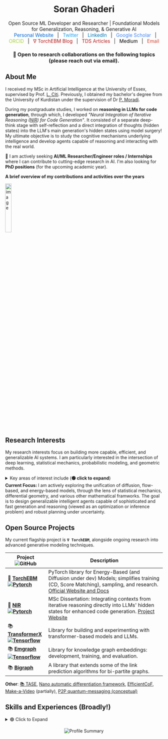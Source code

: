 <div align="center">
  <h1>Soran Ghaderi</h1>
  <p style="font-size: 1.1em; margin-bottom: 1px;">
    Open Source ML Developer and Researcher | Foundational Models for Generalization, Reasoning, & Generative AI<br>
    <a href="https://soran-ghaderi.github.io/" target="_blank" style="margin: 0 8px; text-decoration: none; color: #0366d6;">Personal Website</a> |
    <a href="https://twitter.com/soranghadri" target="_blank" style="margin: 0 8px; text-decoration: none; color: #1DA1F2;">Twitter</a> |
    <a href="https://www.linkedin.com/in/soran-ghaderi/" target="_blank" style="margin: 0 8px; text-decoration: none; color: #0077B5;">LinkedIn</a> |
    <a href="https://scholar.google.com/citations?user=-2N2iKcAAAAJ&hl=en" target="_blank" style="margin: 0 8px; text-decoration: none; color: #4285F4;">Google Scholar</a> |
    <a href="https://orcid.org/0009-0004-6564-4517" target="_blank" style="margin: 0 8px; text-decoration: none; color: #A6CE39;">ORCID</a> |
    <a href="https://soran-ghaderi.github.io/torchebm/latest/blog/" target="_blank" style="margin: 0 8px; text-decoration: none; color: #B31B1B;">∇ TorchEBM Blog</a> |
    <a href="https://towardsdatascience.com/author/soran-ghaderi/" target="_blank" style="margin: 0 8px; text-decoration: none; color: #B31B1B;">TDS Articles</a> |
    <a href="https://soran-ghaderi.medium.com/" target="_blank" style="margin: 0 8px; text-decoration: none; color: #000000;">Medium</a> |
    <a href="mailto:soran.gdr.cs@gmail.com" target="_blank" style="margin: 0 8px; text-decoration: none; color: #D14836;">Email</a>

  </p>
  <p style="margin-bottom: 1px;">
  </p>
  <h3>🍓 <b>Open to research collaborations on the following topics (please reach out via email).</b></h3>
</div>



## About Me

<p>
  I received my MSc in Artificial Intelligence at the University of Essex, supervised by Prof. <a href="https://scholar.google.com/citations?user=HnQm_pAAAAAJ&hl=en" target="_blank">L. Citi</a>. Previously, I obtained my bachelor's degree from the University of Kurdistan under the supervision of Dr <a href="https://scholar.google.co.uk/citations?user=bR5ttrwAAAAJ&hl=en" target="_blank">P. Moradi</a>.
</p>
<p>
  During my postgraduate studies, I worked on <b>reasoning in LLMs for code generation</b>, through which, I developed <I>"Neural Integration of Iterative Reasoning (<a href="https://soran-ghaderi.github.io/nir/">NIR</a>) for Code Generation"</I>. It consisted of a separate deep-think stage with self-reflection and a direct integration of thoughts (hidden states) into the LLM's main generation's hidden states using model surgery! <br>
  My ultimate objective is to study the cognitive mechanisms underlying intelligence and develop agents capable of reasoning and interacting with the real world.
</p>
<p>🍓 I am actively seeking <b>AI/ML Researcher/Engineer roles / Internships</b> where I can contribute to cutting-edge research in AI. I'm also looking for <b>PhD positions</b> (for the upcoming academic year).</p>

<!-- <details>
  <summary><b>🟢 Click to see a brief overview of my contributions and activities over the years</b></summary>
  <br>
  <img src="https://github.com/user-attachments/assets/19e46503-8caf-4a16-b54e-d38a76c6f5ce" alt="image" style="max-width: 200px; width: 20%; height: auto;">
</details> -->

<b>A brief overview of my contributions and activities over the years</b>
<br>

<img src="https://github.com/user-attachments/assets/19e46503-8caf-4a16-b54e-d38a76c6f5ce" alt="image" style="max-width: 200px; width: 20%; height: auto;">


<h2>Research Interests</h2>

<p>My research interests focus on building more capable, efficient, and generalizable AI systems. I am particularly interested in the intersection of deep learning, statistical mechanics, probabilistic modeling, and geometric methods. 

<details>
  <summary>Key areas of interest include (<b>🟢 click to expand</b>)</summary>

  <ul>
    <li><strong>Generative Modeling:</strong> Developing and understanding Energy-Based Models (EBMs, e.g., <code>TorchEBM</code>), Diffusion/Score-Based Models, Normalizing Flows &amp; Optimal Transport, and Consistency Models. This involves leveraging mathematical tools such as Ordinary Differential Equations (ODEs), Partial Differential Equations (PDEs, e.g., Fokker-Planck), and Stochastic Differential Equations (SDEs) to define, train, and sample from these models. My work also incorporates concepts from Stochastic Calculus (e.g., Itô Calculus) and Optimal Transport Theory.<br><br>
    Parallel to these, I have experience in developing language models and autoregressive generation for sequential data.</li>
    <li><strong>Generalization, Reasoning &amp; Planning:</strong> Creating models that exhibit robust OOD performance for complex decision-making.</li>
    <li><strong>Geometric &amp; Mathematical Foundations of ML:</strong> Applying Differential Geometry (i.e. Riemannian manifolds), Metric Learning, and insights from different reformulations (i.e. Hamiltonian &amp; Lagrangian mechanics) to design more theoretically-solid and efficient learning algorithms.</li>
    <li><strong>Efficient Architectures:</strong> Transformers &amp; Attention Mechanisms</li>
    <li><strong>RL &amp; Agents</strong></li>
    <li>Embodied Intelligent Agents</li>
    <li><strong>Applications:</strong> AI for science, robotics, and LLMs</li>
  </ul>

</details>
<b>Current Focus: </b> I am actively exploring the unification of diffusion, flow-based, and energy-based models, through the lens of statistical mechanics, differential geometry, and various other mathematical framworks. The goal is to design generalizable intelligent agents capable of sophisticated and fast generation and reasoning (viewed as an optimization or inference problem) and robust planning under uncertainty.

<h2>Open Source Projects</h2>

My current flagship project is <strong>`∇ TorchEBM`</strong>, alongside ongoing research into advanced generative modeling techniques.

<table>
  <thead>
    <tr>
      <th>Project <img alt="GitHub" src="https://img.shields.io/badge/github-%23121011.svg?logo=github&logoColor=white"></th>
      <th>Description</th>
    </tr>
  </thead>
  <tbody>
    <tr>
      <td>🍓 <b><a href="https://github.com/soran-ghaderi/torchebm" target="_blank">TorchEBM<br><img alt="Pytorch" src="https://img.shields.io/badge/PyTorch-EE4C2C?logo=pytorch&logoColor=white"></a></b></td>
      <td>PyTorch library for Energy-Based (and Diffusion under dev) Models; simplifies training (CD, Score Matching), sampling, and research. <a href="https://soran-ghaderi.github.io/torchebm/" target="_blank">Official Website and Docs</a></td>
    </tr>
    <tr>
      <td>📕 <b><a href="https://github.com/soran-ghaderi/nir_code_release" target="_blank">NIR<br><img alt="Pytorch" src="https://img.shields.io/badge/PyTorch-EE4C2C?logo=pytorch&logoColor=white"></a></b></td>
      <td>MSc Dissertation: Integrating contexts from iterative reasoning directly into LLMs' hidden states for enhanced code generation. <a href="https://soran-ghaderi.github.io/nir/" target="_blank">Project Website</a></td>
    </tr>
    <tr>
      <td>📚 <b><a href="https://github.com/tensorops/TransformerX" target="_blank">TransformerX<br><img alt="Tensorflow" src="https://img.shields.io/badge/TensorFlow-FF6F00?style=flat&logo=tensorflow&logoColor=white"></a></b></td>
      <td>Library for building and experimenting with transformer-based models and LLMs.</td>
    </tr>
    <tr>
      <td>📚 <b><a href="https://github.com/bi-graph/Emgraph" target="_blank">Emgraph<br><img alt="Tensorflow" src="https://img.shields.io/badge/TensorFlow-FF6F00?style=flat&logo=tensorflow&logoColor=white"></a></b></td>
      <td>Library for knowledge graph embeddings: development, training, and evaluation.</td>
    </tr>
    <tr>
      <td>📚 <b><a href="https://github.com/bi-graph/Bigraph" target="_blank">Bigraph</a></b></td>
      <td>A library that extends some of the link prediction algorithms for bi-partite graphs.</td>
    </tr>
  </tbody>
</table>

<!-- <p>I have developed and maintained a number of Python libraries and standalone projects.</p> -->

<b>Other</b>: <a href="https://github.com/appheap/TASE">📚 TASE</a>, <a href="https://github.com/soran-ghaderi/backpropagation">Nano automatic differentiation framework</a>, <a href="https://github.com/soran-ghaderi/EfficientCoF">EfficientCoF</a>, <a href="https://github.com/soran-ghaderi/make-a-video">Make-a-Video</a> (partially), <a href="https://github.com/soran-ghaderi/quantum-messaging">P2P quantum-messaging (conceptual)</a>
<p></p>

## Skills and Experiences (Broadly!)

<details>
  <summary>🟢 Click to Expand</summary>

  <ul>
    <li><strong>Generative AI &amp; ML:</strong><br> - EBMs, Diffusion Models, Normalizing Flows, and Probabilistic Modeling.<br> - Transformers and LLMs (Autoregressive Gen)<br> - Representation Learning.</li>
    <li><strong>Languages &amp; Frameworks:</strong> PyTorch, TensorFlow, JAX (Familiar), Hugging Face Transformers.</li>
    <li><strong>Math &amp; Algorithms:</strong> Optimization, MCMC (Langevin, HMC), Calculus, Linear Algebra, Probability, Statistics, elements of Stochastic Calculus, applied Differential Geometry, Optimal Transport.</li>
    <li><strong>Software &amp; Tools:</strong> Git, API Design, TDD principles, Docker (Familiar), CI/CD (Familiar through GH Actions), HPC, and GPU Programming (Basic)</li>
  </ul>

</details>


<p align="center">
  <img src="https://github-profile-summary-cards.vercel.app/api/cards/profile-details?username=soran-ghaderi&theme=solarized_dark" alt="Profile Summary">
</p>
<!-- <p align="center">
  <img src="https://github-readme-stats.vercel.app/api?username=soran-ghaderi&show_icons=true&theme=solarized-dark" alt="GitHub Stats">
</p> -->
<!-- 
<p align="center">
  <img src="https://visitor-badge.laobi.icu/badge?page_id=soran-ghaderi" alt="Visitor Count">
  <img src="https://raw.githubusercontent.com/github/explore/80688e429a7d4ef2fca1e82350fe8e3517d3494d/topics/python/python.png" alt="Python" height="40" style="vertical-align:top; margin:4px">
</p> -->

